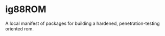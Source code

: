 ig88ROM
=======

A local manifest of packages for building a hardened, penetration-testing oriented rom.

